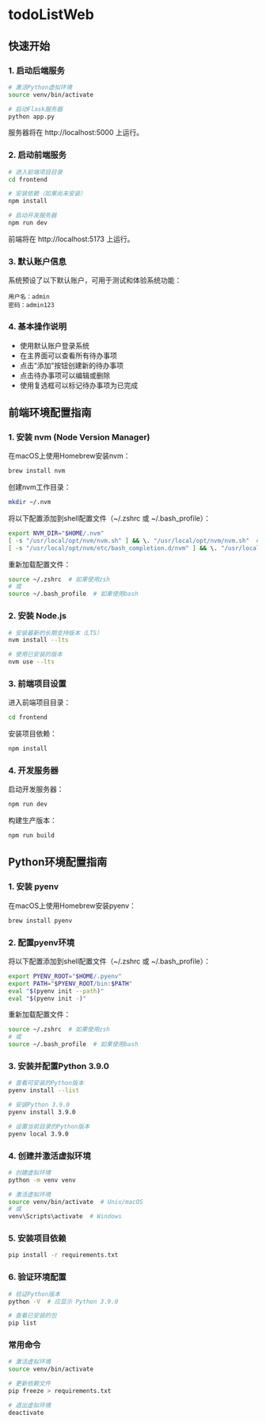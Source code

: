 # todoListWeb

## 快速开始

### 1. 启动后端服务

```bash
# 激活Python虚拟环境
source venv/bin/activate

# 启动Flask服务器
python app.py
```

服务器将在 http://localhost:5000 上运行。

### 2. 启动前端服务

```bash
# 进入前端项目目录
cd frontend

# 安装依赖（如果尚未安装）
npm install

# 启动开发服务器
npm run dev
```

前端将在 http://localhost:5173 上运行。

### 3. 默认账户信息

系统预设了以下默认账户，可用于测试和体验系统功能：

```
用户名：admin
密码：admin123
```

### 4. 基本操作说明

- 使用默认账户登录系统
- 在主界面可以查看所有待办事项
- 点击"添加"按钮创建新的待办事项
- 点击待办事项可以编辑或删除
- 使用复选框可以标记待办事项为已完成

## 前端环境配置指南

### 1. 安装 nvm (Node Version Manager)

在macOS上使用Homebrew安装nvm：

```bash
brew install nvm
```

创建nvm工作目录：

```bash
mkdir ~/.nvm
```

将以下配置添加到shell配置文件（~/.zshrc 或 ~/.bash_profile）：

```bash
export NVM_DIR="$HOME/.nvm"
[ -s "/usr/local/opt/nvm/nvm.sh" ] && \. "/usr/local/opt/nvm/nvm.sh"  # This loads nvm
[ -s "/usr/local/opt/nvm/etc/bash_completion.d/nvm" ] && \. "/usr/local/opt/nvm/etc/bash_completion.d/nvm"  # This loads nvm bash_completion
```

重新加载配置文件：

```bash
source ~/.zshrc  # 如果使用zsh
# 或
source ~/.bash_profile  # 如果使用bash
```

### 2. 安装 Node.js

```bash
# 安装最新的长期支持版本（LTS）
nvm install --lts

# 使用已安装的版本
nvm use --lts
```

### 3. 前端项目设置

进入前端项目目录：

```bash
cd frontend
```

安装项目依赖：

```bash
npm install
```

### 4. 开发服务器

启动开发服务器：

```bash
npm run dev
```

构建生产版本：

```bash
npm run build
```

## Python环境配置指南

### 1. 安装 pyenv

在macOS上使用Homebrew安装pyenv：

```bash
brew install pyenv
```

### 2. 配置pyenv环境

将以下配置添加到shell配置文件（~/.zshrc 或 ~/.bash_profile）：

```bash
export PYENV_ROOT="$HOME/.pyenv"
export PATH="$PYENV_ROOT/bin:$PATH"
eval "$(pyenv init --path)"
eval "$(pyenv init -)"
```

重新加载配置文件：

```bash
source ~/.zshrc  # 如果使用zsh
# 或
source ~/.bash_profile  # 如果使用bash
```

### 3. 安装并配置Python 3.9.0

```bash
# 查看可安装的Python版本
pyenv install --list

# 安装Python 3.9.0
pyenv install 3.9.0

# 设置当前目录的Python版本
pyenv local 3.9.0
```

### 4. 创建并激活虚拟环境

```bash
# 创建虚拟环境
python -m venv venv

# 激活虚拟环境
source venv/bin/activate  # Unix/macOS
# 或
venv\Scripts\activate  # Windows
```

### 5. 安装项目依赖

```bash
pip install -r requirements.txt
```

### 6. 验证环境配置

```bash
# 验证Python版本
python -V  # 应显示 Python 3.9.0

# 查看已安装的包
pip list
```

### 常用命令

```bash
# 激活虚拟环境
source venv/bin/activate

# 更新依赖文件
pip freeze > requirements.txt

# 退出虚拟环境
deactivate
